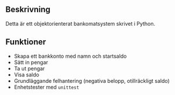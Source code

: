 ## Beskrivning
Detta är ett objektorienterat bankomatsystem skrivet i Python. 

## Funktioner
- Skapa ett bankkonto med namn och startsaldo
- Sätt in pengar
- Ta ut pengar
- Visa saldo
- Grundläggande felhantering (negativa belopp, otillräckligt saldo)
- Enhetstester med `unittest`


